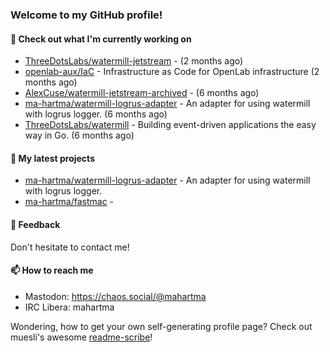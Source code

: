 ### Welcome to my GitHub profile!

#### 🔭 Check out what I'm currently working on

- [ThreeDotsLabs/watermill-jetstream](https://github.com/ThreeDotsLabs/watermill-jetstream) -  (2 months ago)
- [openlab-aux/IaC](https://github.com/openlab-aux/IaC) - Infrastructure as Code for OpenLab infrastructure (2 months ago)
- [AlexCuse/watermill-jetstream-archived](https://github.com/AlexCuse/watermill-jetstream-archived) -  (6 months ago)
- [ma-hartma/watermill-logrus-adapter](https://github.com/ma-hartma/watermill-logrus-adapter) - An adapter for using watermill with logrus logger. (6 months ago)
- [ThreeDotsLabs/watermill](https://github.com/ThreeDotsLabs/watermill) - Building event-driven applications the easy way in Go. (6 months ago)

#### 🌱 My latest projects

- [ma-hartma/watermill-logrus-adapter](https://github.com/ma-hartma/watermill-logrus-adapter) - An adapter for using watermill with logrus logger.
- [ma-hartma/fastmac](https://github.com/ma-hartma/fastmac) - 

#### 💬 Feedback

Don't hesitate to contact me!

#### 📫 How to reach me

- Mastodon: https://chaos.social/@mahartma
- IRC Libera: mahartma

Wondering, how to get your own self-generating profile page? 
Check out muesli's awesome [readme-scribe](https://github.com/muesli/readme-scribe)!

